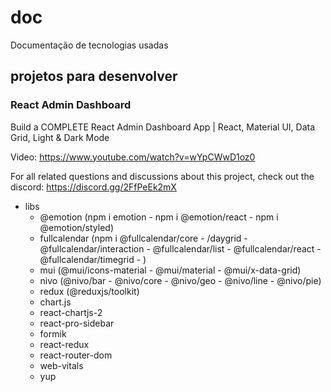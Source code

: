 # doc

Documentação de tecnologias usadas

## projetos para desenvolver

### React Admin Dashboard

Build a COMPLETE React Admin Dashboard App | React, Material UI, Data Grid, Light & Dark Mode

Video: https://www.youtube.com/watch?v=wYpCWwD1oz0

For all related questions and discussions about this project, check out the discord: https://discord.gg/2FfPeEk2mX

- libs
  - @emotion (npm i emotion - npm i @emotion/react - npm i @emotion/styled)
  - fullcalendar (npm i @fullcalendar/core - /daygrid - @fullcalendar/interaction -
    @fullcalendar/list - @fullcalendar/react - @fullcalendar/timegrid - )
  - mui (@mui/icons-material - @mui/material - @mui/x-data-grid)
  - nivo (@nivo/bar - @nivo/core - @nivo/geo - @nivo/line - @nivo/pie)
  - redux (@reduxjs/toolkit)
  - chart.js
  - react-chartjs-2
  - react-pro-sidebar
  - formik
  - react-redux
  - react-router-dom
  - web-vitals
  - yup

